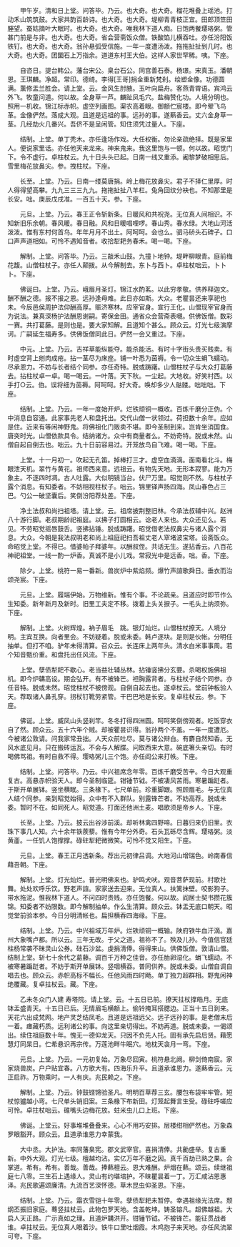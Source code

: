 <!-- { "loadSidebar": true } -->
　　甲午岁。清和日上堂。问答毕。乃云。也大奇。也大奇。榴花堆叠上瑶池。打动禾山筑筑鼓。大家共韵百龄诗。也大奇。也大奇。堤柳青青枝正宜。田郎顶笠田塍望。蚕姑摘叶大眠时。也大奇。也大奇。唯我林下道人痴。日饱两餐璎珞粥。管甚门前是与非。也大奇。也大奇。省会营斋饭众僧。铁酸馅儿横吞吐。亦任汾阳饭铁钉。也大奇。也大奇。翁孙悬弧受信施。一年一度遭汤泼。拖拖扯扯到几时。也大奇。也大奇。团圞石上万指余。道道东村王大伯。这样人家世罕稀。咦。下座。

　　自咨日。提台韩公。藩台宋公。臬台石公。同宫善石泰。杨璟。宋真玉。潘朝恩。王琪麟。净超。常印。德绮。李得[王哥]捐金重新梵刹。绘塑金像。功德圆满。薰修盂兰胜会。请上堂。云。金风生肘腋。玉叶向扁舟。客燕青霄语。宾鸿云外飞。牧童问道。何以故。全身草一芦。麟趾凤毛穴。盐梅赞化功。人境分明也。照用一机收。锦江标赤帜。虚空列画图。渠农高着眼。御额伫宸楼。即今翚飞鸟革。金像俨然。落成大观。且道是远祖的事。远孙的事。遂爇香云。丈六金身草一茎。几经劫火几番兴。吾侪不是呈闲管。知住须凭过量人。下座。

　　结制。上堂。单丁秃木。亦任逢场作戏。大任权衡。勿论亲疏绝择。既是家里人。便说家里话。亦任他天来龙来。神来鬼来。我这里饱与一顿。何以故。昭觉门下。令不虚行。卓柱杖云。九十日头头已起。日南一线又重添。阇黎梦破相思后。雪里梅花放鼻尖。参。拽柱杖。下座。

　　长至。上堂。乃云。日南一缕莫唐捐。岭上梅花放鼻尖。君子不择仁里厚。时人得得望高攀。九九三三三九九。拖拖扯扯八羊栏。兔角回纹分袂也。不知那里是长安。咄。庚辰戊戌准。一百五十天。参。下座。

　　元旦。上堂。乃云。春王正令斩新条。日暖风和共祝尧。无位真人间相识。不知新旧乐余朝。春风暖。春日融。风和日暖唱哩啰。春山秀。春水绿。大地山河活泼泼。惟有东村何首乌。年年月月不出土。阿呵呵。会也么。驷马硚头石碑子。口口声声道相如。可怜不遇知音者。收拾犁耙务春禾。喝一喝。下座。

　　解制。上堂。问答毕。乃云。三敲禾山鼓。九撞卜地钟。堤畔柳眼青。庭前梅花馥。山僧柱杖子。亦任人颠拨。从今解制去。东卜与西卜。卓柱杖咄云。卜卜卜。下座。

　　佛诞曰。上堂。乃云。峨眉月圣灯。锦江水酌茗。以此穷孝敬。供养释迦文。酬不酬之德。报不报之恩。远孙逢母难。此日亦如斯。大众。老瞿昙还来享祀也未。今辰邑侯周护法仰酬高厚。赈济寒林。应宰官身。宣行王化。山僧现宰官身而为说法。兼真深杨护法酬恩谢嗣。寄保金田。通省众会营斋表嚫。供佛饭僧。数彩一赛。共打葛藤。是则也是。要大家知解。且道知个甚么。顾众云。灯光七级演摩诃。广嗣延生福寿多。供佛饭僧同此日。俨然一会又重过。下座。

　　中元。上堂。乃云。吉祥草能纵能夺。能杀能活。有时十字街头贵买贱卖。有时虚空背上剜肉成疮。拈一茎尽为床座。铺一叶悉为茵褥。令一切众生蜎飞蠕动。尽承恩力。不妨与长者结个同参。亦任奇特。脱或踌躇。山僧柱杖子与大众打葛藤去。拈柱杖卓一卓。喝一喝云。一叶落。天下秋。一尘起。大地收。好笑村西。以手打○云。伯。误将细为茵褥。阿呵呵。好大奇。唤却多少人骷髅。咄咄咄。下座。

　　结制。上堂。乃云。一年一度始开炉。烂铁顽铜一概收。百炼千磨分正伪。个中消息自容通。此家事先老人和盘托出。交代山僧一状领过。荷担数十余年。应如是住。近来有等闲神野鬼。将佛祖化门贩卖不堪。即今圣制到来。岂肯坐消国食。唐突时光。山僧依款具令。结纳诸方。众中有商量者么。不妨奇特。脱或未然。山僧自起自倒去也。咄云。九十日前容易过。开笼放鸟自飞难。喝一喝。下座。

　　上堂。十一月初一。吹起无孔笛。掉棒打三才。虚空血滴滴。面南看北斗。梅眼泄天机。翠竹与黄花。祖师西来意。远祖云。有物先天地。无形本寂寥。能为万象主。不逐四时凋。古人吐露。大似明镜当台。伏尸万里。昭觉则不然。与柱杖子露个消息。有知委者。不妨相视柱杖子。咄云。锦里铎声扬四海。凤山春色占三巴。勺公一破坚囊后。笑倒汾阳荐处差。下座。

　　净土法叔和尚扫祖塔。请上堂。云。祖席披荆整旧林。今承法叔辅中兴。赵洲八十游行脚。老叔期龄祀祖庭。以拂子打圆相云。谂老人来也。大众还见么。若见。不劳昭觉摇唇鼓舌。竖拂拈锤。脱或踌躇。昭觉借老法叔鼻尖与诸人露个消息。大众。今朝是我法叔明老和尚上祖庭祀扫吾祖丈老人窣堵波宝塔。设斋饭众。命昭觉上堂。不得已。借婆帕子拜婆年。以酬叔侄。共话无生。遂拈香云。八百花神祀祖堂。一线一酌一炉香。真诚不是小儿戏。常寂光中是远香。咄。香。下座。

　　除夕。上堂。桃符一易一番新。兽炭炉中紫焰频。爆竹声諠歌舜日。垂衣而治颂尧宸。下座。

　　元旦。上堂。履端伊始。万物维新。惟有个事。不论疏亲。且道应时即节作么生知委。新年新月及新时。旧里工夫定不移。拨着上头关捩子。一毛头上纳须弥。下座。

　　解制。上堂。火树辉煌。衲子眉毛　跳。银灯灿烂。山僧柱杖撩天。人境分明。主宾互换。向者里会。不妨疑着。脱或未委。韩卢逐块。是则是伙帐。分明任抽单。但打不咱。驴年未得清算。召众云。长连床上两年头。清水白米事事周。若个知音甄价重。和盘托出任风流。下座。

　　上堂。孽债犁耙不歇心。老当益壮辅丛林。拈锤竖拂分玄要。杀喝权施佛祖机。即今炉韝高设。期会弘开。有不被锋芒。袒胸露背者。与柱杖子结个同参。亦任音特。脱或未然。昭觉柱杖不被傍观。自倒自起去也。遂卓杖云。堂前钟板验人天。荐取诸人鼻孔穿。拐杖钉靴劳紧管。干巴巴地是长安。复卓柱杖云。参。下座。

　　佛诞。上堂。威凤山头竖刹竿。冬冬打得四洲圆。呵呵笑倒傍观者。吃饭穿衣自了然。顾众云。五十六年个贼。却被瞿昙识得。翁孙两个不羞。一年一度遭厄。今被诸公敦请。问我家常丑拙。人天众前吐尽。莫与诸公辩白。有麝自然知香。无风水底见月。只在搬砖运瓦。不会与人解牒。问取西来大意。碗底箸头亲切。有时喝佛骂祖。有时自救不得。璎珞粥儿三个饱。亦任阎公来打帙。下座。

　　结制。上堂。问答毕。乃云。中兴祖席念年零。百炼千磨受苦辛。今日大观重复古。高悬赤帜验天人。即今圣制临筵。钳锤节钺。不被凄风苦雨。寒暑蹁跹者。于斯开单展钵。竖坐横眠。三条椽下。七尺单前。珍重脚跟。照顾眉毛。与无位真人结个同参。亲到昭觉始得。众中有不入群队。别露锋芒者。不妨高荐。脱或未委。暂时不在。如同死人。昭觉道。打面还他洲土麦。唱歌须是帝乡人。下座。

　　长至。上堂。乃云。披云出谷涉前溪。却听林禽四野啼。日暮归来仍旧里。衣珠下事几人知。六十余年铁蒺藜。惟有今年分外奇。石头瓦砾尽含辉。璎珞粥。淡黄齑。一任饥人饱撑撑。碌砫犁耙微微笑。可怜不觉又阳生。下座。

　　元旦。上堂。春王正月透新条。荐出元初律吕调。大地河山增瑞色。岭南春信藉吾朝。下座。

　　解制。上堂。灯光灿烂。普光明佛来也。驴鸣犬吠。观音菩萨现前。村歌社舞。处处欢呼乐饮。野老声諠。家家送去迎来。无位真人。扶篱抹壁。咬影狗子。带水拖泥。惟我林下道人。不问四时贵贱。亦任饱餐。何以故。阎居士契书攒花簇锦。知委者不妨限数。即今解制抽单。作么生清算。顾众云。钵盂无底口朝天。昭觉堂前验本参。今日分明清帐也。扁担横吞四海缘。下座。

　　结制。上堂。乃云。中兴祖域万年炉。烂铁顽铜一概输。陕府铁牛血汗滴。嘉州大象嘴卢都。所以云。三年无改。于父之道。祖祢不了。殃及儿孙。今值信官廷柱杨常袭不昧灵山公券。砫石沙盆。虔捐清俸。得得来山。供佛饭僧。敦请山僧。结制上堂。斩七十余代之葛藤。调百千万种之佳音。亦任胎卵湿化。蜎飞蠕动。不被寒暑蹁跹者。不妨于斯开单展钵。竖咽横吞。普同供养。脱或未委。山僧自调自唱去也。顾众云。赤帜高标不幅长。任他风雨四时飏。单丁独力超群相。野鬼闲神绝覆藏。复卓拄杖云。藏。下座。

　　乙未冬众门人建
寿塔院。请上堂。云。十五日已前。撩天拄杖撑皓月。无底钵盂盛青天。十五日已后。无情眉毛横额上。偷铃掩耳搭腮边。正当十五日到来。天花六出成梵网。地产灵芝结凤毛。且道是远祖远父。远子远孙的事。是老僧末后一着。瘗藏朽质。远利诸公的事。向这里亲切得出。不妨再道。脱或未委。一偈颂出。续住祖庭数十年。愧无一德仰龙天。只因不负先人托。固有承先启后贤。藉愿慧灯同杲日。伫希悬识再宗传。万莲池畔牛眠穴。地枕天衾月一弯。下座。

　　元旦。上堂。乃云。一元初复始。万象尽回寅。桃符悬北阙。柳剑倚南宸。家家烧兽炭。户户贴宜春。八方歌大有。四海乐升平。且道承谁恩力。遂爇香云。元正启祚。万物乘时。一人有庆。兆民赖之。下座。

　　解制。上堂。乃云。钟鼓铿锵验圣凡。明明百草荐三玄。腰包布袋牢牢管。短杖惊獹越小弯。七尺单头销旧案。三条椽下布新田。灯笼起舞言生受。碌砫呼嗟应可怜。卓拄杖咄云。碓嘴头边梅花放。蛀米虫儿口上班。下座。

　　佛诞。上堂云。好事堆堆叠叠来。心心不用巧安排。层楼绀相俨然也。万象森罗眼豁开。顾众云。且道承谁恩力幸蒙我。

　　大中丞。大护法。率同藩臬宪。郡文武宰官。喜捐清俸。共勷盛举。复古重新。中外大观。灯光七级。檀越均沾。实亿万年不磨之因。真千百劫已熟之果。合掌道。希有。希有。善哉。善哉。捧爇檀云。恩大难酬。炉烟在爇。颂云。续继祖庭七八零。三生石上遇缘人。灵山有约堪培护。不昧瞿昙着一丁。万汇咸沾恩惠泽。兆民歌遍颂廉清。九流百艺深怀德。草木昆虫仰圣恩。下座。

　　结制。上堂。乃云。霜衣雪铠十年零。孽债犁耙未暂停。幸遇祖缘光法席。颓纲丕振旧家庭。蓦竖拄杖云。此物包罗天地。含盖乾坤。铸圣镕凡。超佛越祖。大启人天正路。广示真如之理。且道炉韝洪开。钳锤节钺。不被锋芒。能征贯战者谁。卓拄杖云。无位真人眼着沙。铁牛口里吐烟霞。木鸡抱子来天地。亦任风流翠可夸。下座。

